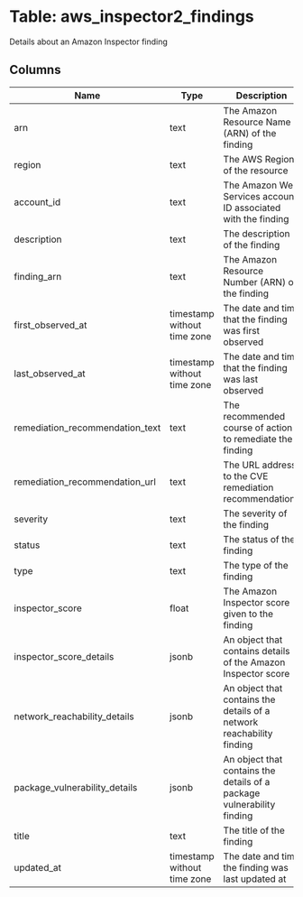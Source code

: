 
# Table: aws_inspector2_findings
Details about an Amazon Inspector finding
## Columns
| Name        | Type           | Description  |
| ------------- | ------------- | -----  |
|arn|text|The Amazon Resource Name (ARN) of the finding|
|region|text|The AWS Region of the resource|
|account_id|text|The Amazon Web Services account ID associated with the finding|
|description|text|The description of the finding|
|finding_arn|text|The Amazon Resource Number (ARN) of the finding|
|first_observed_at|timestamp without time zone|The date and time that the finding was first observed|
|last_observed_at|timestamp without time zone|The date and time that the finding was last observed|
|remediation_recommendation_text|text|The recommended course of action to remediate the finding|
|remediation_recommendation_url|text|The URL address to the CVE remediation recommendations|
|severity|text|The severity of the finding|
|status|text|The status of the finding|
|type|text|The type of the finding|
|inspector_score|float|The Amazon Inspector score given to the finding|
|inspector_score_details|jsonb|An object that contains details of the Amazon Inspector score|
|network_reachability_details|jsonb|An object that contains the details of a network reachability finding|
|package_vulnerability_details|jsonb|An object that contains the details of a package vulnerability finding|
|title|text|The title of the finding|
|updated_at|timestamp without time zone|The date and time the finding was last updated at|
